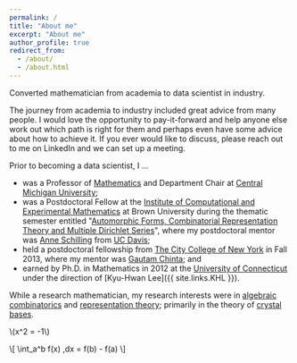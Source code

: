 ```yaml
---
permalink: /
title: "About me"
excerpt: "About me"
author_profile: true
redirect_from:
  - /about/
  - /about.html
---
```


Converted mathematician from academia to data scientist in industry.  

The journey from academia to industry included great advice from many people.  I would love the opportunity to pay-it-forward and help anyone else work out which path is right for them and perhaps even have some advice about how to achieve it.  If you ever would like to discuss, please reach out to me on LinkedIn and we can set up a meeting.  

Prior to becoming a data scientist, I ...
- was a Professor of [Mathematics](https://www.cmich.edu/colleges/se/math/Pages/default.aspx) and Department Chair at [Central Michigan University](https://www.cmich.edu);
- was a Postdoctoral Fellow at the [Institute of Computational and Experimental Mathematics](https://icerm.brown.edu) at Brown University during the thematic semester entitled "[Automorphic Forms, Combinatorial Representation Theory and Multiple Dirichlet Series](https://icerm.brown.edu/programs/sp-s13/)", where my postdoctoral mentor was [Anne Schilling](https://www.math.ucdavis.edu/~anne/) from [UC Davis](https://www.math.ucdavis.edu);
- held a postdoctoral fellowship from [The City College of New York](https://math.sci.ccny.cuny.edu) in Fall 2013, where my mentor was [Gautam Chinta](https://chinta.ccny.cuny.edu); and
- earned by Ph.D. in Mathematics in 2012 at the [University of Connecticut](https://math.uconn.edu) under the direction of [Kyu-Hwan Lee]({{ site.links.KHL }}).

While a research mathematician, my research interests were in [algebraic combinatorics](https://en.wikipedia.org/wiki/Algebraic_combinatorics) and [representation theory](https://en.wikipedia.org/wiki/Representation_theory); primarily in the theory of [crystal bases](https://en.wikipedia.org/wiki/Crystal_base).

\\(x^2 = -1\\) 

\\[
  \int_a^b f(x) \,dx = f(b) - f(a)
\\]